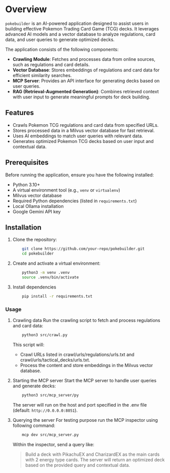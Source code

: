 # Overview

`pokebuilder` is an AI-powered application designed to assist users in building effective Pokemon Trading Card Game (TCG) decks. It leverages advanced AI models and a vector database to analyze regulations, card data, and user queries to generate optimized decks.

The application consists of the following components:

- **Crawling Module**: Fetches and processes data from online sources, such as regulations and card details.
- **Vector Database**: Stores embeddings of regulations and card data for efficient similarity searches.
- **MCP Server**: Provides an API interface for generating decks based on user queries.
- **RAG (Retrieval-Augmented Generation)**: Combines retrieved context with user input to generate meaningful prompts for deck building.

## Features

- Crawls Pokemon TCG regulations and card data from specified URLs.
- Stores processed data in a Milvus vector database for fast retrieval.
- Uses AI embeddings to match user queries with relevant data.
- Generates optimized Pokemon TCG decks based on user input and contextual data.

## Prerequisites

Before running the application, ensure you have the following installed:

- Python 3.10+
- A virtual environment tool (e.g., `venv` or `virtualenv`)
- Milvus vector database
- Required Python dependencies (listed in `requirements.txt`)
- Local Ollama installation
- Google Gemini API key

## Installation

1. Clone the repository:

    ```bash
        git clone https://github.com/your-repo/pokebuilder.git
        cd pokebuilder
    ```

2. Create and activate a virtual environment:

    ```bash
        python3 -m venv .venv
        source .venv/bin/activate
    ```

3. Install dependencies

    ```bash
        pip install -r requirements.txt
    ```

### Usage

1. Crawling data
    Run the crawling script to fetch and process regulations and card data:

    ```bash
        python3 src/crawl.py
    ```

    This script will:

    - Crawl URLs listed in crawl/urls/regulations/urls.txt and crawl/urls/tactical_decks/urls.txt.
    - Process the content and store embeddings in the Milvus vector database.

2. Starting the MCP server
    Start the MCP server to handle user queries and generate decks:

    ```bash
        python3 src/mcp_server/py
    ```

    The server will run on the host and port specified in the .env file (default: `http://0.0.0.0:8051`).

3. Querying the server
    For testing purpose run the MCP inspector using following command:

    ```bash
        mcp dev src/mcp_server.py
    ```

    Within the inspector, send a query like:
    > Build a deck with PikachuEX and CharizardEX as the main cards with 2 energy type cards.
    The server will return an optimized deck based on the provided query and contextual data.
